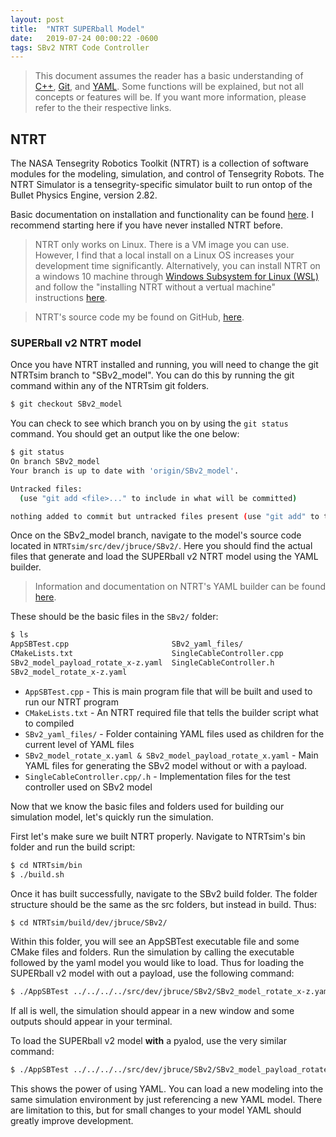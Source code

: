 ```yaml
---
layout: post
title:  "NTRT SUPERball Model"
date:   2019-07-24 00:00:22 -0600
tags: SBv2 NTRT Code Controller
---
```


> This document assumes the reader has a basic understanding of [C++][c++], [Git][git], and [YAML][yaml]. Some functions will be explained, but not all concepts or features will be. If you want more information, please refer to the their respective links.

## NTRT

The NASA Tensegrity Robotics Toolkit (NTRT) is a collection of software modules for the modeling, simulation, and control of Tensegrity Robots. The NTRT Simulator is a tensegrity-specific simulator built to run ontop of the Bullet Physics Engine, version 2.82.

Basic documentation on installation and functionality can be found [here][readthedocs]. I recommend starting here if you have never installed NTRT before.

> NTRT only works on Linux. There is a VM image you can use. However, I find that a local install on a Linux OS increases your development time significantly. Alternatively, you can install NTRT on a windows 10 machine through [Windows Subsystem for Linux (WSL)][WSL] and follow the "installing NTRT without a vertual machine" instructions [here][withoutVM].

> NTRT's source code my be found on GitHub, [here][NTRT].

### SUPERball v2 NTRT model

Once you have NTRT installed and running, you will need to change the git NTRTsim branch to "SBv2_model". You can do this by running the git command within any of the NTRTsim git folders.

```bash
$ git checkout SBv2_model
```

You can check to see which branch you on by using the `git status` command. You should get an output like the one below:

```bash
$ git status
On branch SBv2_model
Your branch is up to date with 'origin/SBv2_model'.

Untracked files:
  (use "git add <file>..." to include in what will be committed)

nothing added to commit but untracked files present (use "git add" to track)
```

Once on the SBv2_model branch, navigate to the model's source code located in `NTRTsim/src/dev/jbruce/SBv2/`. Here you should find the actual files that generate and load the SUPERball v2 NTRT model using the YAML builder.

> Information and documentation on NTRT's YAML builder can be found [here][yaml].

These should be the basic files in the `SBv2/` folder:

```bash
$ ls
AppSBTest.cpp                       SBv2_yaml_files/
CMakeLists.txt                      SingleCableController.cpp
SBv2_model_payload_rotate_x-z.yaml  SingleCableController.h
SBv2_model_rotate_x-z.yaml
```

* `AppSBTest.cpp` - This is main program file that will be built and used to run our NTRT program
* `CMakeLists.txt` - An NTRT required file that tells the builder script what to compiled
* `SBv2_yaml_files/` - Folder containing YAML files used as children for the current level of YAML files
* `SBv2_model_rotate_x.yaml & SBv2_model_payload_rotate_x.yaml` - Main YAML files for generating the SBv2 model without or with a payload.
* `SingleCableController.cpp/.h` - Implementation files for the test controller used on SBv2 model

Now that we know the basic files and folders used for building our simulation model, let's quickly run the simulation.

First let's make sure we built NTRT properly. Navigate to NTRTsim's bin folder and run the build script:

```bash
$ cd NTRTsim/bin
$ ./build.sh
```

Once it has built successfully, navigate to the SBv2 build folder. The folder structure should be the same as the src folders, but instead in build. Thus:

```bash
$ cd NTRTsim/build/dev/jbruce/SBv2/
```

Within this folder, you will see an AppSBTest executable file and some CMake files and folders. Run the simulation by calling the executable followed by the yaml model you would like to load. Thus for loading the SUPERball v2 model with out a payload, use the following command:

```bash
$ ./AppSBTest ../../../../src/dev/jbruce/SBv2/SBv2_model_rotate_x-z.yaml
```

If all is well, the simulation should appear in a new window and some outputs should appear in your terminal.

To load the SUPERball v2 model **with** a pyalod, use the very similar command:

```bash
$ ./AppSBTest ../../../../src/dev/jbruce/SBv2/SBv2_model_payload_rotate_x-z.yaml
```

This shows the power of using YAML. You can load a new modeling into the same simulation environment by just referencing a new YAML model. There are limitation to this, but for small changes to your model YAML should greatly improve development.  

[c++]: http://www.cplusplus.com/doc/tutorial/
[git]: https://git-scm.com/
[yaml]: https://learnxinyminutes.com/docs/yaml/
[readthedocs]: https://ntrtsim.readthedocs.io/en/latest/
[WSL]: https://itsfoss.com/install-bash-on-windows/
[withoutVM]: https://ntrtsim.readthedocs.io/en/latest/setup.html#installing-ntrt-without-a-virtual-machine
[NTRT]: https://github.com/NASA-Tensegrity-Robotics-Toolkit/NTRTsim
[yaml]: https://ntrtsim.readthedocs.io/en/latest/yaml-model-builder.html
